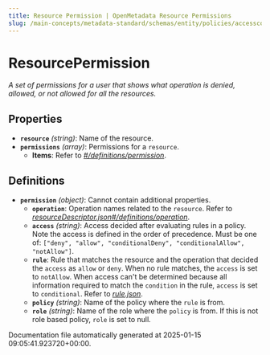 ```yaml
---
title: Resource Permission | OpenMetadata Resource Permissions
slug: /main-concepts/metadata-standard/schemas/entity/policies/accesscontrol/resourcepermission
---
```


# ResourcePermission

*A set of permissions for a user that shows what operation is denied, allowed, or not allowed for all the resources.*

## Properties

- **`resource`** *(string)*: Name of the resource.
- **`permissions`** *(array)*: Permissions for a `resource`.
  - **Items**: Refer to *[#/definitions/permission](#definitions/permission)*.
## Definitions

- **`permission`** *(object)*: Cannot contain additional properties.
  - **`operation`**: Operation names related to the `resource`. Refer to *[resourceDescriptor.json#/definitions/operation](#sourceDescriptor.json#/definitions/operation)*.
  - **`access`** *(string)*: Access decided after evaluating rules in a policy. Note the access is defined in the order of precedence. Must be one of: `["deny", "allow", "conditionalDeny", "conditionalAllow", "notAllow"]`.
  - **`rule`**: Rule that matches the resource and the operation that decided the `access` as `allow` or `deny`. When no rule matches, the `access` is set to `notAllow`. When access can't be determined because all information required to match the `condition` in the rule, `access` is set to `conditional`. Refer to *[rule.json](#le.json)*.
  - **`policy`** *(string)*: Name of the policy where the `rule` is from.
  - **`role`** *(string)*: Name of the role where the `policy` is from. If this is not role based policy, `role` is set to null.


Documentation file automatically generated at 2025-01-15 09:05:41.923720+00:00.
